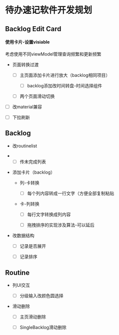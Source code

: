 # 待办速记软件开发规划



## Backlog Edit Card

#### 使用卡片-设置visiable

考虑使用不同viewModel管理查询频繁和更新频繁











- 页面转换过渡
  
  - [ ] 主页面添加卡片进行放大（backlog相同项目）
    
    - [ ] backlog添加改时间转盘-时间选择组件
  
  - [ ] 两个页面滑动切换

- [ ] 改material兼容

- [ ] 下拉刷新

## Backlog

- 改routinelist

- - [ ] 传未完成列表

- 添加卡片（backlog）
  
  - 列-卡转换
    
    - [ ] 每个列内容转成一行文字（方便全部复制粘贴
  
  - 卡-列转换
    
    - [ ] 每行文字转换成列内容
    
    - [ ] 拖拽排序的实现涉及算法-可以延后

- 改数据结构
  
  - [ ] 记录是否展开
  
  - [ ] 记录排序

## Routine

- 列UI交互
  
  - [ ] 分级输入改颜色圆选择

- 滑动删除
  
  - [ ] 主页滑动删除
  
  - [ ] SingleBacklog滑动删除


